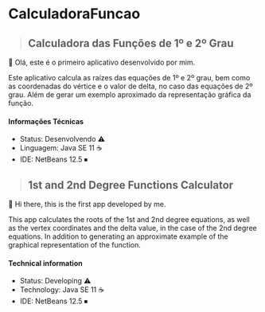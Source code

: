 # CalculadoraFuncao

>## Calculadora das Funções de 1º e 2º Grau

🖖 Olá, este é o primeiro aplicativo desenvolvido por mim.

Este aplicativo calcula as raízes das equações de 1º e 2º grau, bem como as coordenadas do vértice e o valor de delta, no caso das equações de 2º grau.
Além de gerar um exemplo aproximado da representação gráfica da função.

#### Informações Técnicas
* Status: Desenvolvendo ⚠️
* Linguagem: Java SE 11 ☕
* IDE: NetBeans 12.5 ⏹



>## 1st and 2nd Degree Functions Calculator

🖖 Hi there, this is the first app developed by me.

This app calculates the roots of the 1st and 2nd degree equations, as well as the vertex coordinates and the delta value, in the case of the 2nd degree equations.
In addition to generating an approximate example of the graphical representation of the function.

#### Technical information
* Status: Developing ⚠️
* Technology: Java SE 11 ☕
* IDE: NetBeans 12.5 ⏹
